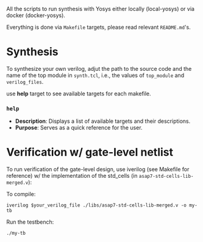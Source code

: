 
All the scripts to run synthesis with Yosys either locally (local-yosys) or via docker (docker-yosys).

Everything is done via ```Makefile``` targets, please read relevant ```README.md```'s. 

# Synthesis

To synthesize your own verilog, adjut the path to the source code and the name of the top module in `synth.tcl`, i.e., the values of `top_module` and `verilog_files`.

use **help** target to see available targets for each makefile. 

### `help`
- **Description**: Displays a list of available targets and their descriptions.
- **Purpose**: Serves as a quick reference for the user.  

# Verification w/ gate-level netlist

To run verification of the gate-level design, use iverilog (see Makefile for reference) w/ the implementation of the std_cells (in ```asap7-std-cells-lib-merged.v```):

To compile: 

```iverilog $your_verilog_file ./libs/asap7-std-cells-lib-merged.v -o my-tb```

Run the testbench:

```./my-tb```

